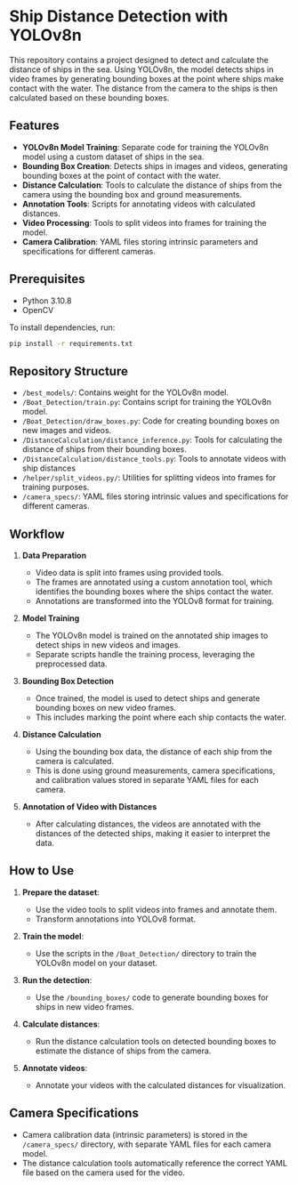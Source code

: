 # Ship Distance Detection with YOLOv8n

This repository contains a project designed to detect and calculate the distance of ships in the sea. Using YOLOv8n, the model detects ships in video frames by generating bounding boxes at the point where ships make contact with the water. The distance from the camera to the ships is then calculated based on these bounding boxes.

## Features

- **YOLOv8n Model Training**: Separate code for training the YOLOv8n model using a custom dataset of ships in the sea.
- **Bounding Box Creation**: Detects ships in images and videos, generating bounding boxes at the point of contact with the water.
- **Distance Calculation**: Tools to calculate the distance of ships from the camera using the bounding box and ground measurements.
- **Annotation Tools**: Scripts for annotating videos with calculated distances.
- **Video Processing**: Tools to split videos into frames for training the model.
- **Camera Calibration**: YAML files storing intrinsic parameters and specifications for different cameras.

## Prerequisites

- Python 3.10.8
- OpenCV

To install dependencies, run:

```bash
pip install -r requirements.txt

```

## Repository Structure
- `/best_models/`: Contains weight for the YOLOv8n model.
- `/Boat_Detection/train.py`: Contains script for training the YOLOv8n model.
- `/Boat_Detection/draw_boxes.py`: Code for creating bounding boxes on new images and videos.
- `/DistanceCalculation/distance_inference.py`: Tools for calculating the distance of ships from their bounding boxes.
- `/DistanceCalculation/distance_tools.py`: Tools to annotate videos with ship distances
- `/helper/split_videos.py/`: Utilities for splitting videos into frames for training purposes.
- `/camera_specs/`: YAML files storing intrinsic values and specifications for different cameras.

## Workflow

1. **Data Preparation**
    - Video data is split into frames using provided tools.
    - The frames are annotated using a custom annotation tool, which identifies the bounding boxes where the ships contact the water. 
    - Annotations are transformed into the YOLOv8 format for training.

2. **Model Training**
    - The YOLOv8n model is trained on the annotated ship images to detect ships in new videos and images.
    - Separate scripts handle the training process, leveraging the preprocessed data.

3. **Bounding Box Detection**
    - Once trained, the model is used to detect ships and generate bounding boxes on new video frames.
    - This includes marking the point where each ship contacts the water.

4. **Distance Calculation**
    - Using the bounding box data, the distance of each ship from the camera is calculated.
    - This is done using ground measurements, camera specifications, and calibration values stored in separate YAML files for each camera.

5. **Annotation of Video with Distances**
    - After calculating distances, the videos are annotated with the distances of the detected ships, making it easier to interpret the data.



## How to Use

1. **Prepare the dataset**:
   - Use the video tools to split videos into frames and annotate them.
   - Transform annotations into YOLOv8 format.

2. **Train the model**:
   - Use the scripts in the `/Boat_Detection/` directory to train the YOLOv8n model on your dataset.

3. **Run the detection**:
   - Use the `/bounding_boxes/` code to generate bounding boxes for ships in new video frames.

4. **Calculate distances**:
   - Run the distance calculation tools on detected bounding boxes to estimate the distance of ships from the camera.

5. **Annotate videos**:
   - Annotate your videos with the calculated distances for visualization.


## Camera Specifications

- Camera calibration data (intrinsic parameters) is stored in the `/camera_specs/` directory, with separate YAML files for each camera model.
- The distance calculation tools automatically reference the correct YAML file based on the camera used for the video.
